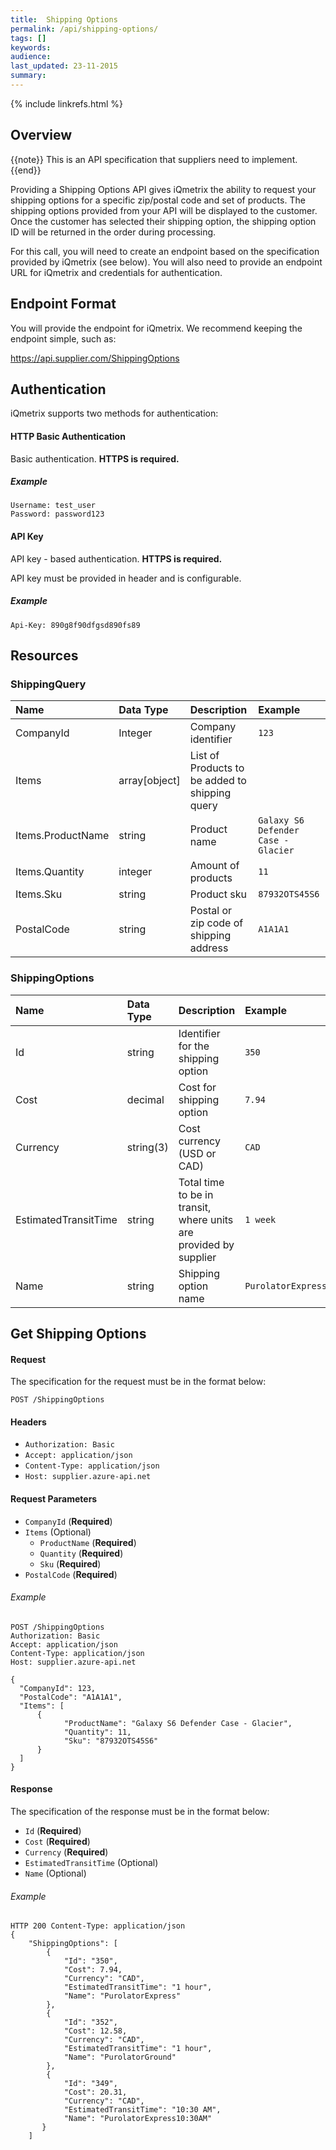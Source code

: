 ```yaml
---
title:  Shipping Options
permalink: /api/shipping-options/
tags: []
keywords: 
audience: 
last_updated: 23-11-2015
summary: 
---
```

{% include linkrefs.html %}

## Overview

{{note}} This is an API specification that suppliers need to implement. {{end}}

Providing a Shipping Options API gives iQmetrix the ability to request your shipping options for a specific zip/postal code and set of products. The shipping options provided from your API will be displayed to the customer. Once the customer has selected their shipping option, the shipping option ID will be returned in the order during processing.

For this call, you will need to create an endpoint based on the specification provided by iQmetrix (see below). You will also need to provide an endpoint URL for iQmetrix and credentials for authentication.

<!-- For a swagger (yaml) reference, download the file here: (insert file link here). 

Copy the contents of the yaml file and paste into Swagger Editor: http://editor.swagger.io/

-->


## Endpoint Format

You will provide the endpoint for iQmetrix. We recommend keeping the endpoint simple, such as:

https://api.supplier.com/ShippingOptions

## Authentication

iQmetrix supports two methods for authentication:

#### HTTP Basic Authentication

Basic authentication. <strong>HTTPS is required.</strong>

##### Example

    Username: test_user
    Password: password123

#### API Key

API key - based authentication. <strong>HTTPS is required.</strong>

API key must be provided in header and is configurable.

##### Example

    Api-Key: 890g8f90dfgsd890fs89          


## Resources

### ShippingQuery

| Name | Data Type | Description | Example |
|:-----|:----------|:------------|:--------|
| CompanyId | Integer | Company identifier | `123` |
| Items | array[object] | List of Products to be added to shipping query |  |
| Items.ProductName | string | Product name  | `Galaxy S6 Defender Case - Glacier` |
| Items.Quantity | integer | Amount of products | `11` |
| Items.Sku | string | Product sku | `87932OTS45S6` |
| PostalCode | string | Postal or zip code of shipping address | `A1A1A1` |

### ShippingOptions

| Name | Data Type | Description | Example |
|:-----|:----------|:------------|:--------|
| Id | string | Identifier for the shipping option | `350` |
| Cost | decimal | Cost for shipping option | `7.94` |
| Currency | string(3) | Cost currency (USD or CAD) | `CAD` |
| EstimatedTransitTime | string | Total time to be in transit, where units are provided by supplier | `1 week` |
| Name | string | Shipping option name | `PurolatorExpress` |




## Get Shipping Options



#### Request

The specification for the request must be in the format below:

    POST /ShippingOptions

#### Headers



* `Authorization: Basic`
* `Accept: application/json`
* `Content-Type: application/json`
* `Host: supplier.azure-api.net`




#### Request Parameters

  * `CompanyId` (**Required**)
  * `Items` (Optional)
    * `ProductName` (**Required**)
    * `Quantity` (**Required**)
    * `Sku` (**Required**)
  * `PostalCode` (**Required**)


###### Example

```
POST /ShippingOptions
Authorization: Basic
Accept: application/json
Content-Type: application/json
Host: supplier.azure-api.net

{
  "CompanyId": 123,
  "PostalCode": "A1A1A1",
  "Items": [       
      {
            "ProductName": "Galaxy S6 Defender Case - Glacier",
            "Quantity": 11,
            "Sku": "87932OTS45S6"
      }
  ]
}

```

#### Response

The specification of the response must be in the format below:

  * `Id` (**Required**)
  * `Cost` (**Required**)
  * `Currency` (**Required**)
  * `EstimatedTransitTime` (Optional)
  * `Name` (Optional)


###### Example

```
HTTP 200 Content-Type: application/json
{
    "ShippingOptions": [
        {
            "Id": "350",
            "Cost": 7.94,
            "Currency": "CAD",
            "EstimatedTransitTime": "1 hour",
            "Name": "PurolatorExpress"
        },
        {
            "Id": "352",
            "Cost": 12.58,
            "Currency": "CAD",
            "EstimatedTransitTime": "1 hour",
            "Name": "PurolatorGround"
        },
        {
            "Id": "349",
            "Cost": 20.31,
            "Currency": "CAD",
            "EstimatedTransitTime": "10:30 AM",
            "Name": "PurolatorExpress10:30AM"
       }
    ]

